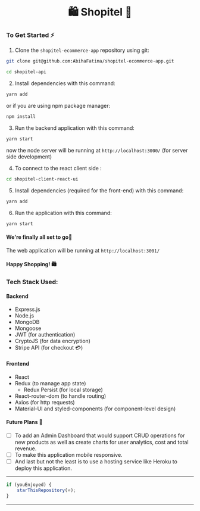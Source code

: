 <h1 align="center">🛍️ Shopitel 🛒 </h1>

### To Get Started ⚡

1. Clone the `shopitel-ecommerce-app` repository using git:

```bash
git clone git@github.com:AbihaFatima/shopitel-ecommerce-app.git

cd shopitel-api
```

2. Install dependencies with this command:

```bash
yarn add
```

or if you are using npm package manager:

```bash
npm install
```

3. Run the backend application with this command:

```bash
yarn start
```

now the node server will be running at `http://localhost:3000/` (for server side development)

4. To connect to the react client side :

```bash
cd shopitel-client-react-ui
```

5. Install dependencies (required for the front-end) with this command:

```bash
yarn add
```

6. Run the application with this command:

```bash
yarn start
```

#### We're finally all set to go🎉

The web application will be running at `http://localhost:3001/`

#### Happy Shopping! 🛍️

### Tech Stack Used:

#### Backend

- Express.js
- Node.js
- MongoDB
- Mongoose
- JWT (for authentication)
- CryptoJS (for data encryption)
- Stripe API (for checkout 💳)

#### Frontend

- React
- Redux (to manage app state)
  - Redux Persist (for local storage)
- React-router-dom (to handle routing)
- Axios (for http requests)
- Material-UI and styled-components (for component-level design)

#### Future Plans 🚀

- [ ] To add an Admin Dashboard that would support CRUD operations for new products as well as create charts for user analytics, cost and total revenue.
- [ ] To make this application mobile responsive.
- [ ] And last but not the least is to use a hosting service like Heroku to deploy this application.

---

```javascript
if (youEnjoyed) {
    starThisRepository(⭐);
}
```

---
